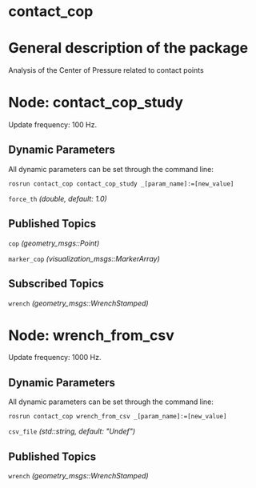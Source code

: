 contact_cop
====================

# General description of the package
Analysis of the Center of Pressure related to contact points
<!--- protected region package descripion begin -->
<!--- protected region package descripion end -->

<!--- todo How to handle the image generation -->
<!--- <img src="./model/wrench_from_csv.png" width="300px" />-->

# Node: contact_cop_study
Update frequency: 100 Hz.

<!--- protected region contact_cop_study begin -->
<!--- protected region contact_cop_study end -->

## Dynamic Parameters
All dynamic parameters can be set through the command line:
```
rosrun contact_cop contact_cop_study _[param_name]:=[new_value]
```
`force_th` *(double, default: 1.0)*
<!--- protected region force_th begin -->
<!--- protected region force_th end -->

## Published Topics
`cop` *(geometry_msgs::Point)*
<!--- protected region cop begin -->
<!--- protected region cop end -->
`marker_cop` *(visualization_msgs::MarkerArray)*
<!--- protected region marker_cop begin -->
<!--- protected region marker_cop end -->

## Subscribed Topics
`wrench` *(geometry_msgs::WrenchStamped)*
<!--- protected region wrench begin -->
<!--- protected region wrench end -->

# Node: wrench_from_csv
Update frequency: 1000 Hz.

<!--- protected region wrench_from_csv begin -->
<!--- protected region wrench_from_csv end -->

## Dynamic Parameters
All dynamic parameters can be set through the command line:
```
rosrun contact_cop wrench_from_csv _[param_name]:=[new_value]
```
`csv_file` *(std::string, default: "Undef")*
<!--- protected region csv_file begin -->
<!--- protected region csv_file end -->

## Published Topics
`wrench` *(geometry_msgs::WrenchStamped)*
<!--- protected region wrench begin -->
<!--- protected region wrench end -->

